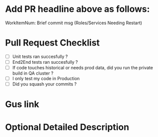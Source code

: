 # Add PR headline above as follows: 
WorkItemNum: Brief commit msg (Roles/Services Needing Restart)

# Pull Request Checklist

- [ ] Unit tests ran succesfully ?
- [ ] End2End tests ran succesfully ?
- [ ] If code touches historical or needs prod data, did you run the private build in QA cluster ?
- [ ] I only test my code in Production
- [ ] Did you squash your commits ?

# Gus link

# Optional Detailed Description
